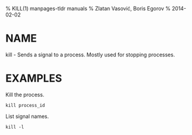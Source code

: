 % KILL(1) manpages-tldr manuals
% Zlatan Vasović, Boris Egorov
% 2014-02-02

# NAME

kill - Sends a signal to a process. Mostly used for stopping processes.

# EXAMPLES

Kill the process.

    kill process_id

List signal names.

    kill -l
